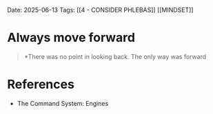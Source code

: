Date: 2025-06-13
Tags: [[4 - CONSIDER PHLEBAS]] [[MINDSET]]


# Always move forward

>*There was no point in looking back. The only way was forward
# References
- The Command System: Engines 
 